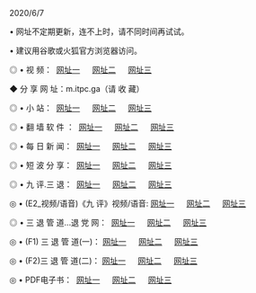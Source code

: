 <p>2020/6/7
<p>• 网址不定期更新，连不上时，请不同时间再试试。
<p>• 建议用谷歌或火狐官方浏览器访问。
<p>◎ • 视 频： 
<a href="http://hac.lexmarktr.com/" target="_blank">网址一</a> 　 
<a href="http://hsx.lexmarktr.com/" target="_blank">网址二</a> 　 
<a href="http://hxw.lexmarktr.com/b.html" target="_blank">网址三</a>
<p>◆ 分 享 网 址：m.itpc.ga（请 收 藏） </p>

<p>◎ • 小 站：  
<a href="http://hac.lexmarktr.com/f.html" target="_blank">网址一</a> 　 
<a href="http://hsx.lexmarktr.com/h.html" target="_blank">网址二</a> 　 
<a href="http://hxw.lexmarktr.com/k/" target="_blank">网址三</a></p>
<p>◎ • 翻 墙 软 件 ：  
<a href="http://hac.lexmarktr.com/ff/" target="_blank">网址一</a> 　 
<a href="http://hsx.lexmarktr.com/s/read/a1_nd.html" target="_blank">网址二</a> 　 
<a href="http://hxw.lexmarktr.com/ff/index.html" target="_blank">网址三</a></p>
<p>◎ • 每 日 新 闻：  
<a href="http://hac.lexmarktr.com/day/" target="_blank">网址一</a> 　 
<a href="http://hsx.lexmarktr.com/day/" target="_blank">网址二</a> 　 
<a href="http://hxw.lexmarktr.com/day/index.html" target="_blank">网址三</a></p>
<p>◎ • 短 波 分 享：  
<a href="http://hac.lexmarktr.com/h/" target="_blank">网址一</a> 　 
<a href="http://hsx.lexmarktr.com/h/" target="_blank">网址二</a> 　 
<a href="http://hxw.lexmarktr.com/h/index.html" target="_blank">网址三</a></p>
<p>◎ • 九 评.三 退：  
<a href="http://hac.lexmarktr.com/t/" target="_blank">网址一</a> 　 
<a href="http://hsx.lexmarktr.com/v2/index.html" target="_blank">网址二</a> 　 
<a href="http://hxw.lexmarktr.com/tt/index.html" target="_blank">网址三</a> 　</p>
<p>◎ • (E2_视频/语音)《九 评》视频/语音: 
<a href="http://hac.lexmarktr.com/7738.html" target="_blank">网址一</a> 　 
<a href="http://hsx.lexmarktr.com/7614.html" target="_blank">网址二</a> 　 
<a href="http://hxw.lexmarktr.com/7633.html" target="_blank">网址三</a></p>
<p>◎ • 三 退 管 道...退 党 网：  
<a href="http://hac.lexmarktr.com/go/td1.html" target="_blank">网址一</a> 　 
<a href="http://hsx.lexmarktr.com/go/td2.html" target="_blank">网址二</a> 　 
<a href="http://hxw.lexmarktr.com/go/td3.html" target="_blank">网址三</a></p>
<p>◎ • (F1) 三 退 管 道(一)： 
<a href="http://hac.lexmarktr.com/dd/" target="_blank">网址一</a> 　 
<a href="http://hsx.lexmarktr.com/s/read/a1_tdx.html" target="_blank">网址二</a> 　 
<a href="http://hxw.lexmarktr.com/dd/" target="_blank">网址三</a></p>
<p>◎ • (F2)三 退 管 道(二)： 
<a href="http://hxw.lexmarktr.com/d/" target="_blank">网址一</a> 　 
<a href="http://hac.lexmarktr.com/d/index.html" target="_blank">网址二</a> 　 
<a href="http://hsx.lexmarktr.com/d/" target="_blank">网址三</a></p>
<p>◎ • PDF电子书：  
<a href="http://hac.lexmarktr.com/p/" target="_blank">网址一</a> 　 
<a href="http://hsx.lexmarktr.com/p/index.html" target="_blank">网址二</a> 　 
<a href="http://hxw.lexmarktr.com/p/" target="_blank">网址三</a></p>
